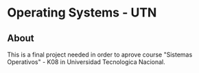 # Operating Systems - UTN

## About

This is a final project needed in order to aprove course "Sistemas Operativos" - K08 in Universidad Tecnologica Nacional.
